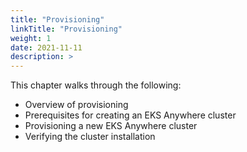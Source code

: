 ```yaml
---
title: "Provisioning"
linkTitle: "Provisioning"
weight: 1
date: 2021-11-11
description: >  
---
```


This chapter walks through the following:

* Overview of provisioning
* Prerequisites for creating an EKS Anywhere cluster
* Provisioning a new EKS Anywhere cluster
* Verifying the cluster installation